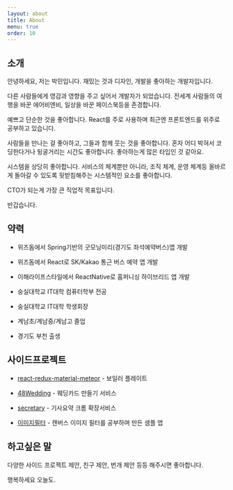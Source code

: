 ```yaml
---
layout: about
title: About
menu: true
order: 10
---
```


## 소개

안녕하세요, 저는 박민입니다. 재밌는 것과 디자인, 개발을 좋아하는 개발자입니다.

다른 사람들에게 영감과 영향을 주고 싶어서 개발자가 되었습니다. 전세계 사람들의 여행을 바꾼 에어비엔비, 일상을 바꾼 페이스북등을 존경합니다.

예쁘고 단순한 것을 좋아합니다. React를 주로 사용하며 최근엔 프론트엔드를 위주로 공부하고 있습니다.

사람들을 만나는 걸 좋아하고, 그들과 함께 웃는 것을 좋아합니다. 혼자 어디 박혀서 코딩한다거나 뒹굴거리는 시간도 좋아합니다. 좋아하는게 많은 타입인 것 같아요.

시스템을 상당히 좋아합니다. 서비스의 체계뿐만 아니라, 조직 체계, 운영 체계등 올바르게 돌아갈 수 있도록 뒷받침해주는 시스템적인 요소를 좋아합니다.

CTO가 되는게 가장 큰 직업적 목표입니다.

반갑습니다.

## 약력

- 위즈돔에서 Spring기반의 굿모닝미리(경기도 좌석예약버스)앱 개발

- 위즈돔에서 React로 SK/Kakao 통근 버스 예약 앱 개발

- 이해라이프스타일에서 ReactNative로 홈퍼니싱 하이브리드 앱 개발

- 숭실대학교 IT대학 컴퓨터학부 전공

- 숭실대학교 IT대학 학생회장

- 계남초/계남중/계남고 졸업

- 경기도 부천 출생

## 사이드프로젝트

- [react-redux-material-meteor](https://github.com/isme2n/react-redux-material-meteor) - 보일러 플레이트

- [48Wedding](http://48wedding.com) - 웨딩카드 만들기 서비스

- [secretary](https://chrome.google.com/webstore/detail/secretary/bijcgcgbhmeemlnidoigdcnokggknikb?hl=ko) - 기사요약 크롬 확장서비스

- [이미지필터](https://github.com/isme2n/react-image-filter-app) - 캔버스 이미지 필터를 공부하며 만든 샘플 앱

## 하고싶은 말

다양한 사이드 프로젝트 제안, 친구 제안, 번개 제안 등등 해주시면 좋아합니다.

행복하세요 오늘도.

